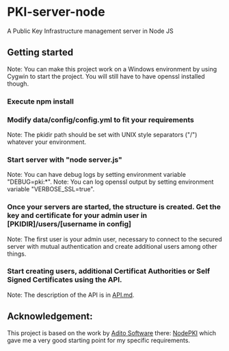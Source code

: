 # PKI-server-node
A Public Key Infrastructure management server in Node JS

## Getting started
Note: You can make this project work on a Windows environment by using Cygwin to start the project. You will still have to have openssl installed though.
### Execute npm install
### Modify data/config/config.yml to fit your requirements
Note: The pkidir path should be set with UNIX style separators ("/") whatever your environment.
### Start server with "node server.js"
Note: You can have debug logs by setting environment variable "DEBUG=pki:*".
Note: You can log openssl output by setting environment variable "VERBOSE_SSL=true".
### Once your servers are started, the structure is created. Get the key and certificate for your admin user in [PKIDIR]/users/[username in config]
Note: The first user is your admin user, necessary to connect to the secured server with mutual authentication and create additional users among other things.
### Start creating users, additional Certificat Authorities or Self Signed Certificates using the API.
Note: The description of the API is in [API.md](/API.md).




## Acknowledgement:
This project is based on the work by [Adito Software](https://github.com/aditosoftware) there: [NodePKI](https://github.com/aditosoftware/nodepki) which gave me a very good starting point for my specific requirements.
